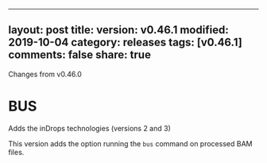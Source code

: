 
---
layout: post
title:
version: v0.46.1
modified: 2019-10-04
category: releases
tags: [v0.46.1]
comments: false
share: true
---

Changes from v0.46.0

# BUS
Adds the inDrops technologies (versions 2 and 3)

This version adds the option running the `bus` command on processed BAM files. 
